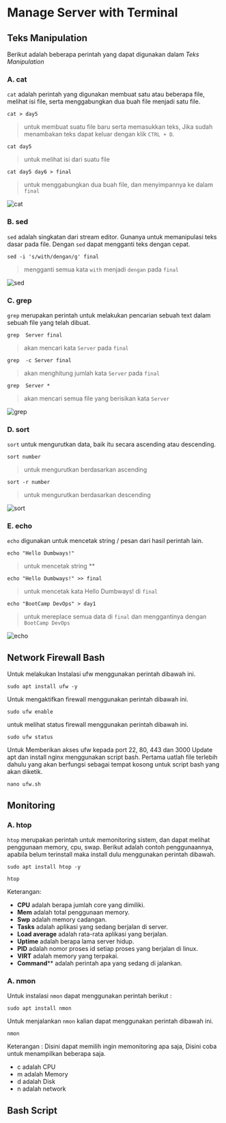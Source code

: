 # Manage Server with Terminal

## Teks Manipulation
Berikut adalah beberapa perintah yang dapat digunakan dalam *Teks Manipulation*

### A. **cat**
`cat` adalah perintah yang digunakan membuat satu atau beberapa file, melihat isi file, serta menggabungkan dua buah file menjadi satu file.

```
cat > day5
```
> untuk membuat suatu file baru serta memasukkan teks, Jika sudah menambakan teks dapat keluar dengan klik `CTRL + D`.

```
cat day5
```
> untuk melihat isi dari suatu file

```
cat day5 day6 > final
```
> untuk menggabungkan dua buah file, dan menyimpannya ke dalam `final`

![cat](https://user-images.githubusercontent.com/54151202/226976730-fd07f4f3-28f5-410c-950b-235b1251cb2e.png)


### B. **sed**
`sed` adalah singkatan dari stream editor. Gunanya untuk memanipulasi teks dasar pada file. Dengan `sed` dapat mengganti teks dengan cepat.

```
sed -i 's/with/dengan/g' final
```
>mengganti semua kata `with` menjadi `dengan` pada `final`

![sed](https://user-images.githubusercontent.com/54151202/226976775-df429dc0-6b5e-486a-8ec8-66d9f7ac2b54.png)


### C. **grep**
`grep` merupakan perintah untuk melakukan pencarian sebuah text dalam sebuah file yang telah dibuat.

```
grep  Server final
```
> akan mencari kata `Server` pada `final`

```
grep  -c Server final
```
> akan menghitung jumlah kata `Server` pada `final`

```
grep  Server *
```
> akan mencari semua file yang berisikan kata `Server`

![grep](https://user-images.githubusercontent.com/54151202/226976863-f354c616-3ea6-4cae-b812-0eeefb8d36ae.png)


### D. **sort**
`sort` untuk mengurutkan data, baik itu secara ascending atau descending.

```
sort number
```
>untuk mengurutkan berdasarkan ascending

```
sort -r number
```
>untuk mengurutkan berdasarkan descending

![sort](https://user-images.githubusercontent.com/54151202/226976914-d3fa1a93-165b-44f5-b7b7-a15d2453353c.png)


### E. **echo**
`echo` digunakan untuk mencetak string / pesan dari hasil perintah lain.

```
echo "Hello Dumbways!"
```
>untuk mencetak string **

```
echo "Hello Dumbways!" >> final
```
>untuk mencetak kata Hello Dumbways! di `final`    

```
echo "BootCamp DevOps" > day1
```
>untuk mereplace semua data di `final` dan menggantinya dengan `BootCamp DevOps`

![echo](https://user-images.githubusercontent.com/54151202/226976964-897afb33-c379-4ba8-8015-5e2f100ea2a4.png)


## Network Firewall Bash

Untuk melakukan Instalasi ufw menggunakan perintah dibawah ini.
```
sudo apt install ufw -y
```

Untuk mengaktifkan firewall menggunakan perintah dibawah ini.
```
sudo ufw enable
```
untuk melihat status firewall menggunakan perintah dibawah ini.
```
sudo ufw status
```
Untuk Memberikan akses ufw kepada port 22, 80, 443 dan 3000 Update apt dan install nginx menggunakan script bash. Pertama uatlah file terlebih dahulu yang akan berfungsi sebagai tempat kosong untuk script bash yang akan diketik.
```
nano ufw.sh
```





## Monitoring

### A. **htop**
`htop` merupakan perintah untuk memonitoring sistem, dan dapat melihat penggunaan memory, cpu, swap. Berikut adalah contoh penggunaannya, apabila belum terinstall maka install dulu menggunakan perintah dibawah.

```
sudo apt install htop -y
```
```
htop
```

Keterangan: 
- **CPU** adalah berapa jumlah core yang dimiliki.
- **Mem** adalah total penggunaan memory.
- **Swp** adalah memory cadangan.
- **Tasks** adalah aplikasi yang sedang berjalan di server.
- **Load average** adalah rata-rata aplikasi yang berjalan.
- **Uptime** adalah berapa lama server hidup.
- **PID** adalah nomor proses id setiap proses yang berjalan di linux.
- **VIRT** adalah memory yang terpakai.
- **Command**** adalah perintah apa yang sedang di jalankan.

### A. **nmon**
Untuk instalasi `nmon` dapat menggunakan perintah berikut :
```
sudo apt install nmon
```

Untuk menjalankan `nmon` kalian dapat menggunakan perintah dibawah ini.
```
nmon
```
Keterangan : Disini dapat memilih ingin memonitoring apa saja, Disini coba untuk menampilkan beberapa saja.

- c adalah CPU
- m adalah Memory
- d adalah Disk
- n adalah network


## Bash Script

